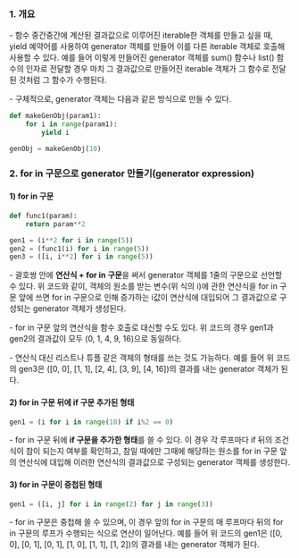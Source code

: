 ### 1. 개요

\- 함수 중간중간에 계산된 결과값으로 이루어진 iterable한 객체를 만들고 싶을 때, yield 예약어를 사용하여 generator 객체를 만들어 이를 다른 iterable 객체로 호출해 사용할 수 있다. 예를 들어 이렇게 만들어진 generator 객체를 sum() 함수나 list() 함수의 인자로 전달할 경우 마치 그 결과값으로 만들어진 iterable 객체가 그 함수로 전달된 것처럼 그 함수가 수행된다.

\- 구체적으로, generator 객체는 다음과 같은 방식으로 만들 수 있다.

```python
def makeGenObj(param1):
    for i in range(param1):
        yield i

genObj = makeGenObj(10)
```


### 2. for in 구문으로 generator 만들기(generator expression)

#### 1) for in 구문

```python
def func1(param):
    return param**2

gen1 = (i**2 for i in range(5))
gen2 = (func1(i) for i in range(5))
gen3 = ([i, i**2] for i in range(5))
```

\- 괄호쌍 안에 **연산식 + for in 구문**을 써서 generator 객체를 1줄의 구문으로 선언할 수 있다. 위 코드와 같이, 객체의 원소를 받는 변수(위 식의 i)에 관한 연산식을 for in 구문 앞에 쓰면 for in 구문으로 인해 증가하는 i값이 연산식에 대입되어 그 결과값으로 구성되는 generator 객체가 생성된다.

\- for in 구문 앞의 연산식을 함수 호출로 대신할 수도 있다. 위 코드의 경우 gen1과 gen2의 결과값이 모두 (0, 1, 4, 9, 16)으로 동일하다.

\- 연산식 대신 리스트나 튜플 같은 객체의 형태를 쓰는 것도 가능하다. 예를 들어 위 코드의 gen3은 ([0, 0], [1, 1], [2, 4], [3, 9], [4, 16])의 결과를 내는 generator 객체가 된다.


#### 2) for in 구문 뒤에 if 구문 추가된 형태

```python
gen1 = (i for i in range(10) if i%2 == 0)
```

\- for in 구문 뒤에 **if 구문을 추가한 형태**를 쓸 수 있다. 이 경우 각 루프마다 if 뒤의 조건식이 참이 되는지 여부를 확인하고, 참일 때에만 그때에 해당하는 원소를 for in 구문 앞의 연산식에 대입해 이러한 연산식의 결과값으로 구성되는 generator 객체를 생성한다.


#### 3) for in 구문이 중첩된 형태

```python
gen1 = ([i, j] for i in range(2) for j in range(3))
```

\- for in 구문은 중첩해 쓸 수 있으며, 이 경우 앞의 for in 구문의 매 루프마다 뒤의 for in 구문의 루프가 수행되는 식으로 연산이 일어난다. 예를 들어 위 코드의 gen1은 ([0, 0], [0, 1], [0, 1], [1, 0], [1, 1], [1, 2])의 결과를 내는 generator 객체가 된다.